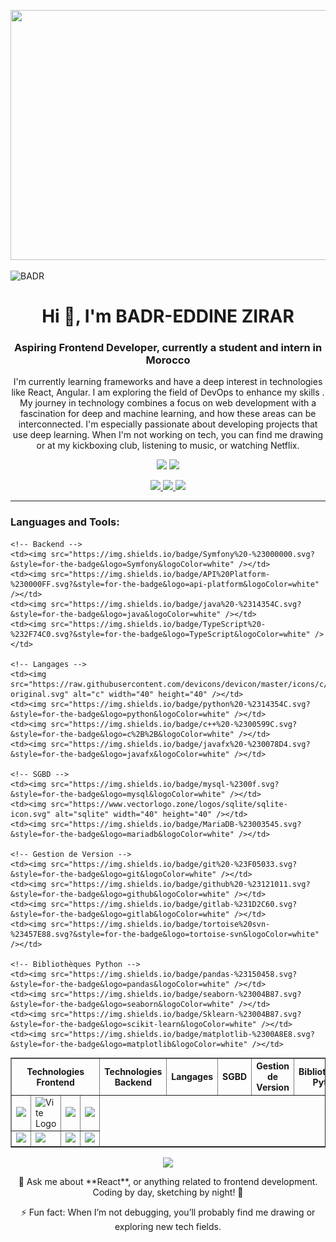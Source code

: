 <p align="center">
 <img width="800" height="400" src="https://github.com/Bdiro23/Bdiro23/blob/master/social/yashs.gif">
</p>

![BADR](https://capsule-render.vercel.app/api?type=waving&color=gradient&height=200&section=header&text=BADR&fontSize=90)


<h1 align="center">Hi 👋, I'm BADR-EDDINE ZIRAR</h1>
<h3 align="center">Aspiring Frontend Developer, currently a student and intern in Morocco</h3>

<p align="center">I'm currently learning frameworks and have a deep interest in technologies like React, Angular. I am exploring the field of DevOps to enhance my skills . My journey in technology combines a focus on web development with a fascination for deep and machine learning, and how these areas can be interconnected. I'm especially passionate about developing projects that use deep learning. When I'm not working on tech, you can find me drawing or at my kickboxing club, listening to music, or watching Netflix.</p>

<p align="center">
<a href="https://www.linkedin.com/in/bader-zirar-1313701b9/"><img src="https://img.shields.io/badge/linkedin-%230077B5.svg?&style=for-the-badge&logo=linkedin&logoColor=white" height=25></a> 
<a href="https://www.instagram.com/bdiro_zirar"><img src="https://img.shields.io/badge/instagram-%23E4405F.svg?&style=for-the-badge&logo=instagram&logoColor=white" height=25></a>
</p>

<p align="center">
  <a href="https://github.com/Bdiro23">
    <img src="https://badges.pufler.dev/visits/Bdiro23/Bdiro23?style=flat-square&color=black&logo=github">
  </a>
  <a href="https://github.com/Bdiro23?tab=repositories">
    <img src="https://badges.pufler.dev/repos/Bdiro23?style=flat-square&color=black&logo=github">
  </a>
  <a href="https://github.com/Bdiro23"><img src="https://img.shields.io/github/followers/Bdiro23?style=social"></a>
</p>

<hr>

<h3 align="left">Languages and Tools:</h3>
<p align="center">
<table border="1" cellpadding="10" cellspacing="0">
  <tr>
    <th colspan="4">Technologies Frontend</th>
    <th colspan="4">Technologies Backend</th>
    <th colspan="4">Langages</th>
    <th colspan="4">SGBD</th>
    <th colspan="4">Gestion de Version</th>
    <th colspan="4">Bibliothèques Python</th>
  </tr>
  <tr>
    <!-- Frontend -->
    <td><img src="https://img.shields.io/badge/React%20-%2361DAFB.svg?&style=for-the-badge&logo=React&logoColor=black" /></td>
    <td><img src="https://vitejs.dev/logo.svg" alt="Vite Logo" width="40" height="40" /></td>
    <td><img src="https://img.shields.io/badge/TailwindCSS%20-%2338B2AC.svg?&style=for-the-badge&logo=TailwindCSS&logoColor=white" /></td>
    <td><img src="https://img.shields.io/badge/bootstrap%20-%23563D7C.svg?&style=for-the-badge&logo=bootstrap&logoColor=white" /></td>

    <!-- Backend -->
    <td><img src="https://img.shields.io/badge/Symfony%20-%23000000.svg?&style=for-the-badge&logo=Symfony&logoColor=white" /></td>
    <td><img src="https://img.shields.io/badge/API%20Platform-%230000FF.svg?&style=for-the-badge&logo=api-platform&logoColor=white" /></td>
    <td><img src="https://img.shields.io/badge/java%20-%2314354C.svg?&style=for-the-badge&logo=java&logoColor=white" /></td>
    <td><img src="https://img.shields.io/badge/TypeScript%20-%232F74C0.svg?&style=for-the-badge&logo=TypeScript&logoColor=white" /></td>

    <!-- Langages -->
    <td><img src="https://raw.githubusercontent.com/devicons/devicon/master/icons/c/c-original.svg" alt="c" width="40" height="40" /></td>
    <td><img src="https://img.shields.io/badge/python%20-%2314354C.svg?&style=for-the-badge&logo=python&logoColor=white" /></td>
    <td><img src="https://img.shields.io/badge/c++%20-%2300599C.svg?&style=for-the-badge&logo=c%2B%2B&logoColor=white" /></td>
    <td><img src="https://img.shields.io/badge/javafx%20-%230078D4.svg?&style=for-the-badge&logo=javafx&logoColor=white" /></td>

    <!-- SGBD -->
    <td><img src="https://img.shields.io/badge/mysql-%2300f.svg?&style=for-the-badge&logo=mysql&logoColor=white" /></td>
    <td><img src="https://www.vectorlogo.zone/logos/sqlite/sqlite-icon.svg" alt="sqlite" width="40" height="40" /></td>
    <td><img src="https://img.shields.io/badge/MariaDB-%23003545.svg?&style=for-the-badge&logo=mariadb&logoColor=white" /></td>

    <!-- Gestion de Version -->
    <td><img src="https://img.shields.io/badge/git%20-%23F05033.svg?&style=for-the-badge&logo=git&logoColor=white" /></td>
    <td><img src="https://img.shields.io/badge/github%20-%23121011.svg?&style=for-the-badge&logo=github&logoColor=white" /></td>
    <td><img src="https://img.shields.io/badge/gitlab-%231D2C60.svg?&style=for-the-badge&logo=gitlab&logoColor=white" /></td>
    <td><img src="https://img.shields.io/badge/tortoise%20svn-%23457E88.svg?&style=for-the-badge&logo=tortoise-svn&logoColor=white" /></td>

    <!-- Bibliothèques Python -->
    <td><img src="https://img.shields.io/badge/pandas-%23150458.svg?&style=for-the-badge&logo=pandas&logoColor=white" /></td>
    <td><img src="https://img.shields.io/badge/seaborn-%23004B87.svg?&style=for-the-badge&logo=seaborn&logoColor=white" /></td>
    <td><img src="https://img.shields.io/badge/Sklearn-%23004B87.svg?&style=for-the-badge&logo=scikit-learn&logoColor=white" /></td>
    <td><img src="https://img.shields.io/badge/matplotlib-%2300A8E8.svg?&style=for-the-badge&logo=matplotlib&logoColor=white" /></td>
  </tr>
  <tr>
    <!-- Backend -->
    <td><img src="https://img.shields.io/badge/Apache-%23D22128.svg?&style=for-the-badge&logo=apache&logoColor=white" /></td>
    <td><img src="https://img.shields.io/badge/Apache%20Tomcat-%23F8DC75.svg?&style=for-the-badge&logo=apache-tomcat&logoColor=black" /></td>
    <td><img src="https://img.shields.io/badge/.NET%20-%23239120.svg?&style=for-the-badge&logo=dot-net&logoColor=white" /></td>
    <td><img src="https://img.shields.io/badge/matlab-%23E3B200.svg?&style=for-the-badge&logo=matlab&logoColor=white" /></td>
  </tr>
</table>



</p>

<p align="center">
  <img align="center" src="https://github-readme-stats.vercel.app/api?username=Bdiro23&show_icons=true&locale=en&theme=radical">
</p>

<p align="center">💬 Ask me about **React**, or anything related to frontend development. Coding by day, sketching by night! 🎨</p>

<p align="center">⚡ Fun fact: When I’m not debugging, you’ll probably find me drawing or exploring new tech fields.</p>

